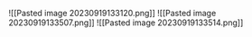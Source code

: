 ![[Pasted image 20230919133120.png]]
![[Pasted image 20230919133507.png]]
![[Pasted image 20230919133514.png]]
